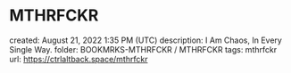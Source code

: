 # MTHRFCKR

created: August 21, 2022 1:35 PM (UTC)
description: I Am Chaos, In Every Single Way.
folder: BOOKMRKS-MTHRFCKR / MTHRFCKR
tags: mthrfckr
url: https://ctrlaltback.space/mthrfckr